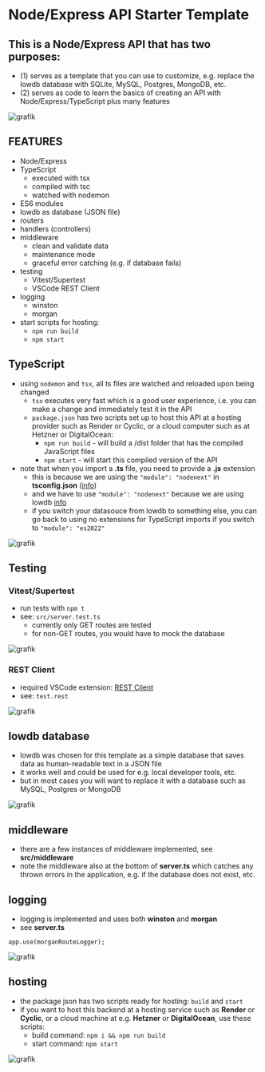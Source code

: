 # Node/Express API Starter Template

## This is a Node/Express API that has two purposes:

  -   (1) serves as a template that you can use to customize, e.g. replace the lowdb database with SQLite, MySQL, Postgres, MongoDB, etc.
  -   (2) serves as code to learn the basics of creating an API with Node/Express/TypeScript plus many features

![grafik](https://github.com/edwardtanguay/template-api-node-express-typescript-es6-modules-lowdb/assets/446574/ccdb272c-59d5-434b-8dd7-7623390d98c5)

## FEATURES

- Node/Express
- TypeScript
  - executed with tsx
  - compiled with tsc
  - watched with nodemon
- ES6 modules
- lowdb as database (JSON file)
- routers
- handlers (controllers)
- middleware
  - clean and validate data
  - maintenance mode
  - graceful error catching (e.g. if database fails)
- testing
  - Vitest/Supertest 
  - VSCode REST Client
- logging 
  - winston 
  - morgan
- start scripts for hosting: 
  - `npm run build` 
  - `npm start`

## TypeScript

-   using `nodemon` and `tsx`, all ts files are watched and reloaded upon being changed
    -   `tsx` executes very fast which is a good user experience, i.e. you can make a change and immediately test it in the API
    -   `package.json` has two scripts set up to host this API at a hosting provider such as Render or Cyclic, or a cloud computer such as at Hetzner or DigitalOcean:
        -   `npm run build` - will build a /dist folder that has the compiled JavaScript files
        -   `npm start` - will start this compiled version of the API
-   note that when you import a **.ts** file, you need to provide a **.js** extension
    -   this is because we are using the `"module": "nodenext"` in **tsconfig.json** ([info](https://www.totaltypescript.com/relative-import-paths-need-explicit-file-extensions-in-ecmascript-imports))
    -   and we have to use `"module": "nodenext"` because we are using lowdb [info](<[info](https://github.com/typicode/lowdb/issues/554)>)
    -   if you switch your datasouce from lowdb to something else, you can go back to using no extensions for TypeScript imports if you switch to `"module": "es2022"`

![grafik](https://github.com/edwardtanguay/template-api-node-express-typescript-es6-modules-lowdb/assets/446574/c01c6670-f54a-45a5-9d4e-aa106547b645)

## Testing

### Vitest/Supertest

-   run tests with `npm t`
-   see: `src/server.test.ts`
    -   currently only GET routes are tested
    -   for non-GET routes, you would have to mock the database

![grafik](https://github.com/edwardtanguay/template-api-node-express-typescript-es6-modules-lowdb/assets/446574/e7c3743b-3c83-4876-abb0-3d36d2ad6060)

### REST Client

-   required VSCode extension: [REST Client](https://marketplace.visualstudio.com/items?itemName=humao.rest-client)
-   see: `test.rest`

![grafik](https://github.com/edwardtanguay/template-api-node-express-typescript-es6-modules-lowdb/assets/446574/f982aaa7-6ad6-46a9-a2a9-a31a8196f4ab)

## lowdb database

- lowdb was chosen for this template as a simple database that saves data as human-readable text in a JSON file
- it works well and could be used for e.g. local developer tools, etc.
- but in most cases you will want to replace it with a database such as MySQL, Postgres or MongoDB

![grafik](https://github.com/edwardtanguay/template-api-node-express-typescript-es6-modules-lowdb/assets/446574/066e8a78-b45a-4029-820e-c8745d20f3c7)

## middleware

- there are a few instances of middleware implemented, see **src/middleware**
- note the middleware also at the bottom of **server.ts** which catches any thrown errors in the application, e.g. if the database does not exist, etc.

## logging

- logging is implemented and uses both **winston** and **morgan**
- see **server.ts**
```
app.use(morganRouteLogger);
```

![grafik](https://github.com/edwardtanguay/template-api-node-express-typescript-es6-modules-lowdb/assets/446574/2fae40ce-ce8b-4153-8d95-f423222c7e26)

## hosting

- the package json has two scripts ready for hosting: `build` and `start`
- if you want to host this backend at a hosting service such as **Render** or **Cyclic**, or a cloud machine at e.g. **Hetzner** or **DigitalOcean**, use these scripts:
  - build command: `npm i && npm run build`
  - start command: `npm start`

![grafik](https://github.com/edwardtanguay/template-api-node-express-typescript-es6-modules-lowdb/assets/446574/4c57128a-c648-4c9a-9c3f-509fc1fb72aa)
